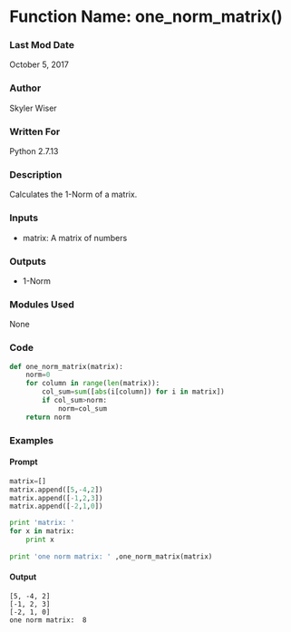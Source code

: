 # Function Name: one_norm_matrix()

### Last Mod Date
October 5, 2017
### Author
Skyler Wiser
### Written For
Python 2.7.13
### Description
Calculates the 1-Norm of a matrix.
### Inputs

* matrix: A matrix of numbers

### Outputs

* 1-Norm

### Modules Used
None
### Code

```python
def one_norm_matrix(matrix):
    norm=0
    for column in range(len(matrix)):
        col_sum=sum([abs(i[column]) for i in matrix])
        if col_sum>norm:
            norm=col_sum
    return norm
```

### Examples
#### Prompt

```python
matrix=[]
matrix.append([5,-4,2])
matrix.append([-1,2,3])
matrix.append([-2,1,0])

print 'matrix: '
for x in matrix:
    print x
    
print 'one norm matrix: ' ,one_norm_matrix(matrix)
```

#### Output

```
[5, -4, 2]
[-1, 2, 3]
[-2, 1, 0]
one norm matrix:  8
```